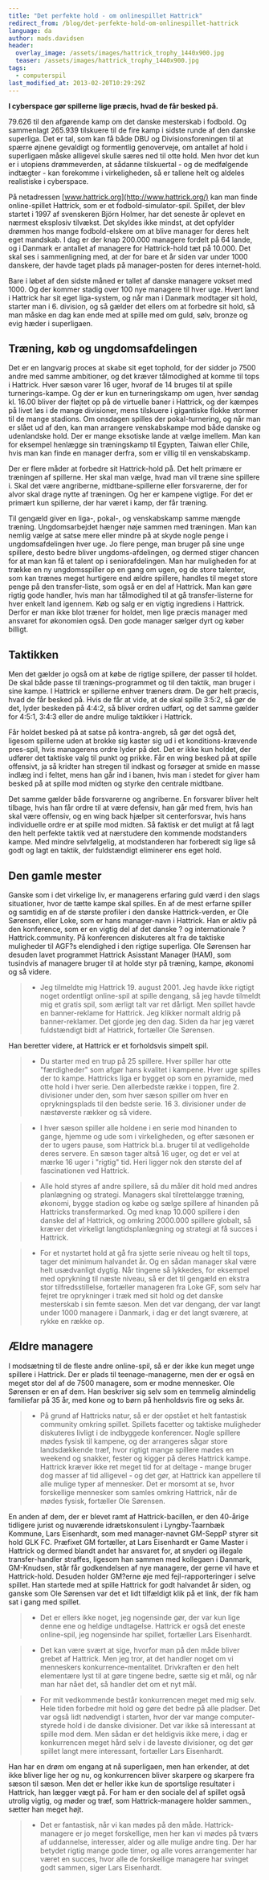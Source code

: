 ```yaml
---
title: "Det perfekte hold - om onlinespillet Hattrick"
redirect_from: /blog/det-perfekte-hold-om-onlinespillet-hattrick
language: da
author: mads.davidsen
header:
  overlay_image: /assets/images/hattrick_trophy_1440x900.jpg
  teaser: /assets/images/hattrick_trophy_1440x900.jpg
tags:
  - computerspil
last_modified_at: 2013-02-20T10:29:29Z
---
```


**I cyberspace gør spillerne lige præcis, hvad de får besked på.**

79.626 til den afgørende kamp om det danske mesterskab i fodbold. Og sammenlagt 265.939 tilskuere til de fire kamp i sidste runde af den danske superliga. Det er tal, som kan få både DBU og Divisionsforeningen til at spærre øjnene gevaldigt og formentlig genoverveje, om antallet af hold i superligaen måske alligevel skulle særes ned til otte hold. Men hvor det kun er i utopiens drømmeverden, at sådanne tilskuertal - og de medfølgende indtægter - kan forekomme i virkeligheden, så er tallene helt og aldeles realistiske i cyberspace.

På netadressen [www.hattrick.org](http://www.hattrick.org/) kan man finde online-spillet Hattrick, som er et fodbold-simulator-spil. Spillet, der blev startet i 1997 af svenskeren Björn Holmer, har det seneste år oplevet en nærmest eksplosiv tilvækst. Det skyldes ikke mindst, at det opfylder drømmen hos mange fodbold-elskere om at blive manager for deres helt eget mandskab. I dag er der knap 200.000 managere fordelt på 64 lande, og i Danmark er antallet af managere for Hattrick-hold tæt på 10.000. Det skal ses i sammenligning med, at der for bare et år siden var under 1000 danskere, der havde taget plads på manager-posten for deres internet-hold.

Bare i løbet af den sidste måned er tallet af danske managere vokset med 1000. Og der kommer stadig over 100 nye managere til hver uge. Hvert land i Hattrick har sit eget liga-system, og når man i Danmark modtager sit hold, starter man i 6. division, og så gælder det ellers om at forbedre sit hold, så man måske en dag kan ende med at spille med om guld, sølv, bronze og evig hæder i superligaen.

Træning, køb og ungdomsafdelingen
---------------------------------

Det er en langvarig proces at skabe sit eget tophold, for der sidder jo 7500 andre med samme ambitioner, og det kræver tålmodighed at komme til tops i Hattrick. Hver sæson varer 16 uger, hvoraf de 14 bruges til at spille turnerings-kampe. Og der er kun en turneringskamp om ugen, hver søndag kl. 16.00 bliver der fløjtet op på de virtuelle baner i Hattrick, og der kæmpes på livet løs i de mange divisioner, mens tilskuere i gigantiske flokke stormer til de mange stadions. Om onsdagen spilles der pokal-turnering, og når man er slået ud af den, kan man arrangere venskabskampe mod både danske og udenlandske hold. Der er mange eksotiske lande at vælge imellem. Man kan for eksempel henlægge sin træningskamp til Egypten, Taiwan eller Chile, hvis man kan finde en manager derfra, som er villig til en venskabskamp.

Der er flere måder at forbedre sit Hattrick-hold på. Det helt primære er træningen af spillerne. Her skal man vælge, hvad man vil træne sine spillere i. Skal det være angriberne, midtbane-spillerne eller forsvarerne, der for alvor skal drage nytte af træningen. Og her er kampene vigtige. For det er primært kun spillerne, der har været i kamp, der får træning.

Til gengæld giver en liga-, pokal-, og venskabskamp samme mængde træning. Ungdomsarbejdet hænger nøje sammen med træningen. Man kan nemlig vælge at satse mere eller mindre på at skyde nogle penge i ungdomsafdelingen hver uge. Jo flere penge, man bruger på sine unge spillere, desto bedre bliver ungdoms-afdelingen, og dermed stiger chancen for at man kan få et talent op i seniorafdelingen. Man har muligheden for at trække en ny ungdomsspiller op en gang om ugen, og de store talenter, som kan trænes meget hurtigere end ældre spillere, handles til meget store penge på den transfer-liste, som også er en del af Hattrick. Man kan gøre rigtig gode handler, hvis man har tålmodighed til at gå transfer-listerne for hver enkelt land igennem. Køb og salg er en vigtig ingrediens i Hattrick. Derfor er man ikke blot træner for holdet, men lige præcis manager med ansvaret for økonomien også. Den gode manager sælger dyrt og køber billigt.

Taktikken
---------

Men det gælder jo også om at købe de rigtige spillere, der passer til holdet. De skal både passe til trænings-programmet og til den taktik, man bruger i sine kampe. I Hattrick er spillerne enhver træners drøm. De gør helt præcis, hvad de får besked på. Hvis de får at vide, at de skal spille 3:5:2, så gør de det, lyder beskeden på 4:4:2, så bliver ordren udført, og det samme gælder for 4:5:1, 3:4:3 eller de andre mulige taktikker i Hattrick.

Får holdet besked på at satse på kontra-angreb, så gør det også det, ligesom spillerne uden at brokke sig kaster sig ud i et konditions-krævende pres-spil, hvis managerens ordre lyder på det. Det er ikke kun holdet, der udfører det taktiske valg til punkt og prikke. Får en wing besked på at spille offensivt, ja så kridter han stregen til indkast og forsøger at smide en masse indlæg ind i feltet, mens han går ind i banen, hvis man i stedet for giver ham besked på at spille mod midten og styrke den centrale midtbane.

Det samme gælder både forsvarerne og angriberne. En forsvarer bliver helt tilbage, hvis han får ordre til at være defensiv, han går med frem, hvis han skal være offensiv, og en wing back hjælper sit centerforsvar, hvis hans individuelle ordre er at spille mod midten. Så faktisk er det muligt at få lagt den helt perfekte taktik ved at nærstudere den kommende modstanders kampe. Med mindre selvfølgelig, at modstanderen har forberedt sig lige så godt og lagt en taktik, der fuldstændigt eliminerer ens eget hold.

Den gamle mester
----------------

Ganske som i det virkelige liv, er managerens erfaring guld værd i den slags situationer, hvor de tætte kampe skal spilles. En af de mest erfarne spiller og samtidig en af de største profiler i den danske Hattrick-verden, er Ole Sørensen, eller Loke, som er hans manager-navn i Hattrick. Han er aktiv på den konference, som er en vigtig del af det danske ? og internationale ? Hattrick.community. På konferencen diskuteres alt fra de taktiske muligheder til AGF?s elendighed i den rigtige superliga. Ole Sørensen har desuden lavet programmet Hattrick Asisstant Manager (HAM), som tusindvis af managere bruger til at holde styr på træning, kampe, økonomi og så videre.

> - Jeg tilmeldte mig Hattrick 19. august 2001. Jeg havde ikke rigtigt noget ordentligt online-spil at spille dengang, så jeg havde tilmeldt mig et gratis spil, som ærligt talt var ret dårligt. Men spillet havde en banner-reklame for Hattrick. Jeg klikker normalt aldrig på banner-reklamer. Det gjorde jeg den dag. Siden da har jeg været fuldstændigt bidt af Hattrick, fortæller Ole Sørensen.

Han beretter videre, at Hattrick er et forholdsvis simpelt spil.

> - Du starter med en trup på 25 spillere. Hver spiller har otte "færdigheder" som afgør hans kvalitet i kampene. Hver uge spilles der to kampe. Hattricks liga er bygget op som en pyramide, med otte hold i hver serie. Den allerbedste række i toppen, fire 2. divisioner under den, som hver sæson spiller om hver en oprykningsplads til den bedste serie. 16 3. divisioner under de næstøverste rækker og så videre.

> - I hver sæson spiller alle holdene i en serie mod hinanden to gange, hjemme og ude som i virkeligheden, og efter sæsonen er der to ugers pause, som Hattrick bl.a. bruger til at vedligeholde deres servere. En sæson tager altså 16 uger, og det er vel at mærke 16 uger i "rigtig" tid. Heri ligger nok den største del af fascinationen ved Hattrick.

> - Alle hold styres af andre spillere, så du måler dit hold med andres planlægning og strategi. Managers skal tilrettelægge træning, økonomi, bygge stadion og købe og sælge spillere af hinanden på Hattricks transfermarked. Og med knap 10.000 spillere i den danske del af Hattrick, og omkring 2000.000 spillere globalt, så kræver det virkeligt langtidsplanlægning og strategi at få succes i Hattrick.

> - For et nystartet hold at gå fra sjette serie niveau og helt til tops, tager det minimum halvandet år. Og en sådan manager skal være helt usædvanligt dygtig. Når tingene så lykkedes, for eksempel med oprykning til næste niveau, så er det til gengæld en ekstra stor tilfredsstillelse, fortæller manageren fra Loke GF, som selv har fejret tre oprykninger i træk med sit hold og det danske mesterskab i sin femte sæson. Men det var dengang, der var langt under 1000 managere i Danmark, i dag er det langt sværere, at rykke en række op.

Ældre managere
--------------

I modsætning til de fleste andre online-spil, så er der ikke kun meget unge spillere i Hattrick. Der er plads til teenage-managerne, men der er også en meget stor del af de 7500 managere, som er modne mennesker. Ole Sørensen er en af dem. Han beskriver sig selv som en temmelig almindelig familiefar på 35 år, med kone og to børn på henholdsvis fire og seks år.

> - På grund af Hattricks natur, så er der opstået et helt fantastisk community omkring spillet. Spillets facetter og taktiske muligheder diskuteres livligt i de indbyggede konferencer. Nogle spillere mødes fysisk til kampene, og der arrangeres sågar store landsdækkende træf, hvor rigtigt mange spillere mødes en weekend og snakker, fester og kigger på deres Hattrick kampe. Hattrick kræver ikke ret meget tid for at deltage - mange bruger dog masser af tid alligevel - og det gør, at Hattrick kan appellere til alle mulige typer af mennesker. Det er morsomt at se, hvor forskellige mennesker som samles omkring Hattrick, når de mødes fysisk, fortæller Ole Sørensen.

En anden af dem, der er blevet ramt af Hattrick-bacillen, er den 40-årige tidligere jurist og nuværende idrætskonsulent i Lyngby-Taarnbæk Kommune, Lars Eisenhardt, som med manager-navnet GM-SeppP styrer sit hold GLK FC. Præfixet GM fortæller, at Lars Eisenhardt er Game Master i Hattrick og dermed blandt andet har ansvaret for, at snyderi og illegale transfer-handler straffes, ligesom han sammen med kollegaen i Danmark, GM-Knudsen, står får godkendelsen af nye managere, der gerne vil have et Hattrick-hold. Desuden holder GM?erne øje med fejl-rapporteringer i selve spillet. Han startede med at spille Hattrick for godt halvandet år siden, og ganske som Ole Sørensen var det et lidt tilfældigt klik på et link, der fik ham sat i gang med spillet.

> - Det er ellers ikke noget, jeg nogensinde gør, der var kun lige denne ene og heldige undtagelse. Hattrick er også det eneste online-spil, jeg nogensinde har spillet, fortæller Lars Eisenhardt.

> - Det kan være svært at sige, hvorfor man på den måde bliver grebet af Hattrick. Men jeg tror, at det handler noget om vi menneskers konkurrence-mentalitet. Drivkraften er den helt elementære lyst til at gøre tingene bedre, sætte sig et mål, og når man har nået det, så handler det om et nyt mål.

> - For mit vedkommende består konkurrencen meget med mig selv. Hele tiden forbedre mit hold og gøre det bedre på alle pladser. Det var også lidt nødvendigt i starten, hvor der var mange computer-styrede hold i de danske divisioner. Det var ikke så interessant at spille mod dem. Men sådan er det heldigvis ikke mere, i dag er konkurrencen meget hård selv i de laveste divisioner, og det gør spillet langt mere interessant, fortæller Lars Eisenhardt.

Han har en drøm om engang at nå superligaen, men han erkender, at det ikke bliver lige her og nu, og konkurrencen bliver skarpere og skarpere fra sæson til sæson. Men det er heller ikke kun de sportslige resultater i Hattrick, han lægger vægt på. For ham er den sociale del af spillet også utrolig vigtig, og møder og træf, som Hattrick-managere holder sammen., sætter han meget højt.

> - Det er fantastisk, når vi kan mødes på den måde. Hattrick-managere er jo meget forskellige, men her kan vi mødes på tværs af uddannelse, interesser, alder og alle mulige andre ting. Der har betydet rigtig mange gode timer, og alle vores arrangementer har været en succes, hvor alle de forskellige managere har svinget godt sammen, siger Lars Eisenhardt.
